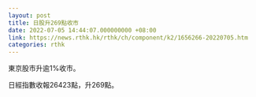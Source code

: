 ```yaml
---
layout: post
title: 日股升269點收市
date: 2022-07-05 14:44:07.000000000 +08:00
link: https://news.rthk.hk/rthk/ch/component/k2/1656266-20220705.htm
categories: rthk
---
```


東京股市升逾1%收市。

日經指數收報26423點，升269點。

